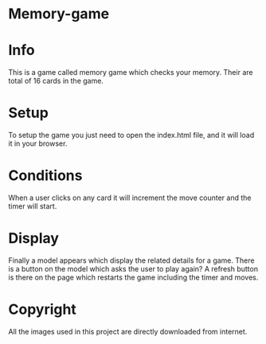 # Memory-game
# Info
This is a game called memory game which checks your memory.
Their are total of 16 cards in the game.
# Setup
To setup the game you just need to open the index.html file, and it will load it in your browser.
# Conditions
When a user clicks on any card it will increment the move counter and the timer will start.
# Display
Finally a model appears which display the related details for a game.
There is a button on the model which asks the user to play again?
A refresh button is there on the page which restarts the game including the timer and moves.
# Copyright
All the images used in this project are directly downloaded from internet.